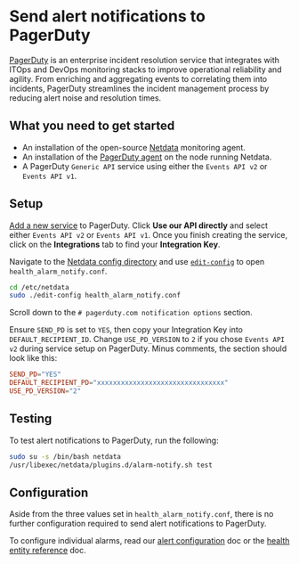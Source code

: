 <!--
title: "Send alert notifications to PagerDuty"
description: "Send alerts to your PagerDuty dashboard any time an anomaly or performance issue strikes a node in your infrastructure."
sidebar_label: "PagerDuty"
custom_edit_url: https://github.com/netdata/netdata/edit/master/health/notifications/pagerduty/README.md
learn_status: "Published"
learn_topic_type: "References"
learn_rel_path: "References/Notification references"
learn_autogeneration_metadata: "[(part_of_cloud,false), (part_of_agent,true)]"
-->

# Send alert notifications to PagerDuty

[PagerDuty](https://www.pagerduty.com/company/) is an enterprise incident resolution service that integrates with ITOps
and DevOps monitoring stacks to improve operational reliability and agility. From enriching and aggregating events to
correlating them into incidents, PagerDuty streamlines the incident management process by reducing alert noise and
resolution times.

## What you need to get started

- An installation of the open-source [Netdata](/docs/get-started.mdx) monitoring agent.
- An installation of the [PagerDuty agent](https://www.pagerduty.com/docs/guides/agent-install-guide/) on the node
  running Netdata.
- A PagerDuty `Generic API` service using either the `Events API v2` or `Events API v1`.

## Setup

[Add a new service](https://support.pagerduty.com/docs/services-and-integrations#section-configuring-services-and-integrations)
to PagerDuty. Click **Use our API directly** and select either `Events API v2` or `Events API v1`. Once you finish
creating the service, click on the **Integrations** tab to find your **Integration Key**.

Navigate to the [Netdata config directory](/docs/configure/nodes.md#the-netdata-config-directory) and use
[`edit-config`](/docs/configure/nodes.md#use-edit-config-to-edit-configuration-files) to open
`health_alarm_notify.conf`.

```bash
cd /etc/netdata
sudo ./edit-config health_alarm_notify.conf
```

Scroll down to the `# pagerduty.com notification options` section.

Ensure `SEND_PD` is set to `YES`, then copy your Integration Key into `DEFAULT_RECIPIENT_ID`. Change `USE_PD_VERSION` to
`2` if you chose `Events API v2` during service setup on PagerDuty. Minus comments, the section should look like this:

```conf
SEND_PD="YES"
DEFAULT_RECIPIENT_PD="xxxxxxxxxxxxxxxxxxxxxxxxxxxxxxxx"
USE_PD_VERSION="2"
```

## Testing

To test alert notifications to PagerDuty, run the following:

```bash
sudo su -s /bin/bash netdata
/usr/libexec/netdata/plugins.d/alarm-notify.sh test
```

## Configuration

Aside from the three values set in `health_alarm_notify.conf`, there is no further configuration required to send alert
notifications to PagerDuty.

To configure individual alarms, read our [alert configuration](/docs/monitor/configure-alarms.md) doc or
the [health entity reference](/health/REFERENCE.md) doc.
